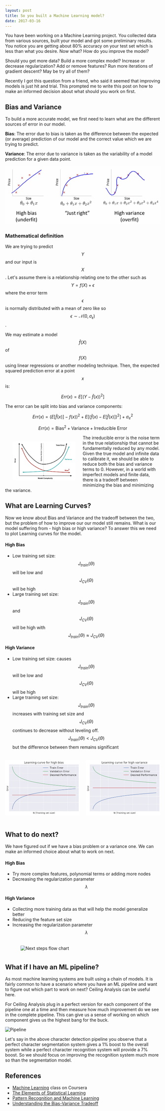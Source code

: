 ```yaml
---
layout: post
title: So you built a Machine Learning model?
date: 2017-03-16
---
```


You have been working on a Machine Learning project. You collected data from various sources, built your model and got some preliminary results. You notice you are getting about 80% accuracy on your test set which is less than what you desire. Now what? How do you improve the model?

Should you get more data? Build a more complex model? Increase or decrease regularization? Add or remove features? Run more iterations of gradient descent? May be try all of them?

Recently I got this question from a friend, who said it seemed that improving models is just hit and trial. This prompted me to write this post on how to make an informed decision about what should you work on first.

## Bias and Variance
To build a more accurate model, we first need to learn what are the different sources of error in our model.

**Bias**: The error due to bias is taken as the difference between the expected (or average) prediction of our model and the correct value which we are trying to predict.

**Variance**: The error due to variance is taken as the variability of a model prediction for a given data point.

![Bias Variance](/images/bias-variance/bias-variance.png)

### Mathematical definition
We are trying to predict $$Y$$ and our input is $$X$$. Let's assume there is a relationship relating one to the other such as $$Y = f(X) + \epsilon$$ where the error term $$\epsilon$$ is normally distributed with a mean of zero like so $$\epsilon \sim \mathcal{N}(0,\sigma_\epsilon)$$.

We may estimate a model $$\hat{f}(X)$$ of $$f(X)$$ using linear regressions or another modeling technique. Then, the expected squared prediction error at a point $$x$$ is:

$$
Err(x) = E\left[(Y-\hat{f}(x))^2\right]
$$

The error can be split into bias and variance components:

$$
Err(x) = \left(E[\hat{f}(x)]-f(x)\right)^2 + E\left[\left(\hat{f}(x)-E[\hat{f}(x)]\right)^2\right] +\sigma_e^2
$$

$$
Err(x) = \mathrm{Bias}^2 + \mathrm{Variance} + \mathrm{Irreducible\ Error}
$$

<img src="/images/bias-variance/error.png" align="left" alt="Irreducible error" style="width: 40%; margin-left:5%; margin-right:5%; margin-top:20px; margin-bottom:20px;"/>

The irreducible error is the noise term in the true relationship that cannot be fundamentally reduced by any model. Given the true model and infinite data to calibrate it, we should be able to reduce both the bias and variance terms to 0. However, in a world with imperfect models and finite data, there is a tradeoff between minimizing the bias and minimizing the variance.

## What are Learning Curves?
Now we know about Bias and Variance and the tradeoff between the two, but the problem of how to improve our our model still remains. What is our model suffering from - high bias or high variance? To answer this we need to plot Learning curves for the model.

#### High Bias
- Low training set size: $$J_{train}(\Theta)$$ will be low and $$J_{CV}(\Theta)$$ will be high
- Large training set size: $$J_{train}(\Theta)$$ and $$J_{CV}(\Theta)$$ will be high with $$J_{train}(\Theta) \approx J_{CV}(\Theta)$$

#### High Variance
- Low training set size: causes $$J_{train}(\Theta)$$ will be low and $$J_{CV}(\Theta)$$ will be high
- Large training set size: $$J_{train}(\Theta)$$ increases with training set size and $$J_{CV}(\Theta)$$ continues to decrease without leveling off. $$J_{train}(\Theta) < J_{CV}(\Theta)$$ but the difference between them remains significant

<img src="/images/bias-variance/high_bias.png" align="left" alt="High bias learning curve" style="width: 48%; margin-top:20px; margin-bottom:50px;"/>
<img src="/images/bias-variance/high_variance.png" align="right" alt="High variance learning curve" style="width: 48%; margin-top:20px; margin-bottom:50px;"/>

## What to do next?
We have figured out if we have a bias problem or a variance one. We can make an informed choice about what to work on next.

#### High Bias
- Try more complex features, polynomial terms or adding more nodes
- Decreasing the regularization parameter $$\lambda$$

#### High Variance
- Collecting more training data as that will help the model generalize better
- Reducing the feature set size
- Increasing the regularization parameter $$\lambda$$

<img src="/images/bias-variance/flowchart.png" alt="Next steps flow chart" style="width: 70%; margin-left:10%; margin-right:10%; margin-top:20px; margin-bottom:10px;"/>

## What if I have an ML pipeline?
As most machine learning systems are built using a chain of models. It is fairly common to have a scenario where you have an ML pipeline and want to figure out which part to work on next? Ceiling Analysis can be useful here.

For Ceiling Analysis plug in a perfect version for each component of the pipeline one at a time and then measure how much improvement do we see in the complete pipeline. This can give us a sense of working on which component gives us the highest bang for the buck.

![Pipeline](/images/bias-variance/pipeline.png)

Let's say in the above character detection pipeline you observe that a perfect character segmentation system gives a 1% boost to the overall system while a perfect character recognition system will provide a 7% boost. So we should focus on improving the recognition system much more so than the segmentation model.

## References
- [Machine Learning](https://www.coursera.org/learn/machine-learning) class on Coursera
- [The Elements of Statistical Learning](http://www-stat.stanford.edu/~tibs/ElemStatLearn/)
- [Pattern Recognition and Machine Learning ](https://www.amazon.com/Pattern-Recognition-Learning-Information-Statistics/dp/0387310738)
- [Understanding the Bias-Variance Tradeoff](http://scott.fortmann-roe.com/docs/BiasVariance.html)
